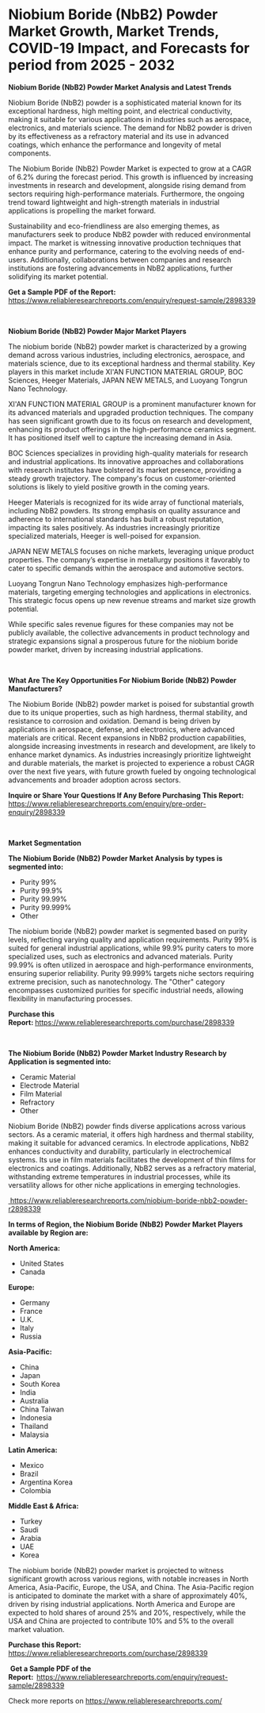 <p><h1>Niobium Boride (NbB2) Powder Market Growth, Market Trends, COVID-19 Impact, and Forecasts for period from 2025 - 2032</h1></p><p><strong>Niobium Boride (NbB2) Powder Market Analysis and Latest Trends</strong></p>
<p><p>Niobium Boride (NbB2) powder is a sophisticated material known for its exceptional hardness, high melting point, and electrical conductivity, making it suitable for various applications in industries such as aerospace, electronics, and materials science. The demand for NbB2 powder is driven by its effectiveness as a refractory material and its use in advanced coatings, which enhance the performance and longevity of metal components. </p><p>The Niobium Boride (NbB2) Powder Market is expected to grow at a CAGR of 6.2% during the forecast period. This growth is influenced by increasing investments in research and development, alongside rising demand from sectors requiring high-performance materials. Furthermore, the ongoing trend toward lightweight and high-strength materials in industrial applications is propelling the market forward. </p><p>Sustainability and eco-friendliness are also emerging themes, as manufacturers seek to produce NbB2 powder with reduced environmental impact. The market is witnessing innovative production techniques that enhance purity and performance, catering to the evolving needs of end-users. Additionally, collaborations between companies and research institutions are fostering advancements in NbB2 applications, further solidifying its market potential.</p></p>
<p><strong>Get a Sample PDF of the Report:&nbsp;</strong> <a href="https://www.reliableresearchreports.com/enquiry/request-sample/2898339?utm_campaign=2273&utm_medium=2&utm_source=Github&utm_content=ia&utm_term=15032025&utm_id=niobium-boride-nbb2-powder">https://www.reliableresearchreports.com/enquiry/request-sample/2898339</a></p>
<p>&nbsp;</p>
<p><strong>Niobium Boride (NbB2) Powder Major Market Players</strong></p>
<p><p>The niobium boride (NbB2) powder market is characterized by a growing demand across various industries, including electronics, aerospace, and materials science, due to its exceptional hardness and thermal stability. Key players in this market include XI'AN FUNCTION MATERIAL GROUP, BOC Sciences, Heeger Materials, JAPAN NEW METALS, and Luoyang Tongrun Nano Technology.</p><p>XI'AN FUNCTION MATERIAL GROUP is a prominent manufacturer known for its advanced materials and upgraded production techniques. The company has seen significant growth due to its focus on research and development, enhancing its product offerings in the high-performance ceramics segment. It has positioned itself well to capture the increasing demand in Asia.</p><p>BOC Sciences specializes in providing high-quality materials for research and industrial applications. Its innovative approaches and collaborations with research institutes have bolstered its market presence, providing a steady growth trajectory. The company's focus on customer-oriented solutions is likely to yield positive growth in the coming years.</p><p>Heeger Materials is recognized for its wide array of functional materials, including NbB2 powders. Its strong emphasis on quality assurance and adherence to international standards has built a robust reputation, impacting its sales positively. As industries increasingly prioritize specialized materials, Heeger is well-poised for expansion.</p><p>JAPAN NEW METALS focuses on niche markets, leveraging unique product properties. The company’s expertise in metallurgy positions it favorably to cater to specific demands within the aerospace and automotive sectors.</p><p>Luoyang Tongrun Nano Technology emphasizes high-performance materials, targeting emerging technologies and applications in electronics. This strategic focus opens up new revenue streams and market size growth potential.</p><p>While specific sales revenue figures for these companies may not be publicly available, the collective advancements in product technology and strategic expansions signal a prosperous future for the niobium boride powder market, driven by increasing industrial applications.</p></p>
<p>&nbsp;</p>
<p><strong>What Are The Key Opportunities For Niobium Boride (NbB2) Powder Manufacturers?</strong></p>
<p><p>The Niobium Boride (NbB2) powder market is poised for substantial growth due to its unique properties, such as high hardness, thermal stability, and resistance to corrosion and oxidation. Demand is being driven by applications in aerospace, defense, and electronics, where advanced materials are critical. Recent expansions in NbB2 production capabilities, alongside increasing investments in research and development, are likely to enhance market dynamics. As industries increasingly prioritize lightweight and durable materials, the market is projected to experience a robust CAGR over the next five years, with future growth fueled by ongoing technological advancements and broader adoption across sectors.</p></p>
<p><strong>Inquire or Share Your Questions If Any Before Purchasing This Report:</strong> <a href="https://www.reliableresearchreports.com/enquiry/pre-order-enquiry/2898339?utm_campaign=2273&utm_medium=2&utm_source=Github&utm_content=ia&utm_term=15032025&utm_id=niobium-boride-nbb2-powder">https://www.reliableresearchreports.com/enquiry/pre-order-enquiry/2898339</a></p>
<p>&nbsp;</p>
<p><strong>Market Segmentation</strong></p>
<p><strong>The Niobium Boride (NbB2) Powder Market Analysis by types is segmented into:</strong></p>
<p><ul><li>Purity 99%</li><li>Purity 99.9%</li><li>Purity 99.99%</li><li>Purity 99.999%</li><li>Other</li></ul></p>
<p><p>The niobium boride (NbB2) powder market is segmented based on purity levels, reflecting varying quality and application requirements. Purity 99% is suited for general industrial applications, while 99.9% purity caters to more specialized uses, such as electronics and advanced materials. Purity 99.99% is often utilized in aerospace and high-performance environments, ensuring superior reliability. Purity 99.999% targets niche sectors requiring extreme precision, such as nanotechnology. The "Other" category encompasses customized purities for specific industrial needs, allowing flexibility in manufacturing processes.</p></p>
<p><strong>Purchase this Report:&nbsp;</strong><a href="https://www.reliableresearchreports.com/purchase/2898339?utm_campaign=2273&utm_medium=2&utm_source=Github&utm_content=ia&utm_term=15032025&utm_id=niobium-boride-nbb2-powder">https://www.reliableresearchreports.com/purchase/2898339</a></p>
<p>&nbsp;</p>
<p><strong>The Niobium Boride (NbB2) Powder Market Industry Research by Application is segmented into:</strong></p>
<p><ul><li>Ceramic Material</li><li>Electrode Material</li><li>Film Material</li><li>Refractory</li><li>Other</li></ul></p>
<p><p>Niobium Boride (NbB2) powder finds diverse applications across various sectors. As a ceramic material, it offers high hardness and thermal stability, making it suitable for advanced ceramics. In electrode applications, NbB2 enhances conductivity and durability, particularly in electrochemical systems. Its use in film materials facilitates the development of thin films for electronics and coatings. Additionally, NbB2 serves as a refractory material, withstanding extreme temperatures in industrial processes, while its versatility allows for other niche applications in emerging technologies.</p></p>
<p><a href="https://www.reliableresearchreports.com/niobium-boride-nbb2-powder-r2898339?utm_campaign=2273&utm_medium=2&utm_source=Github&utm_content=ia&utm_term=15032025&utm_id=niobium-boride-nbb2-powder">&nbsp;https://www.reliableresearchreports.com/niobium-boride-nbb2-powder-r2898339</a></p>
<p><strong>In terms of Region, the Niobium Boride (NbB2) Powder Market Players available by Region are:</strong></p>
<p>
    <p> <strong> North America: </strong>
        <ul>
            <li>United States</li>
            <li>Canada</li>
        </ul>
        </p> 
    <p> <strong> Europe: </strong>
        <ul>
            <li>Germany</li>
            <li>France</li>
            <li>U.K.</li>
            <li>Italy</li>
            <li>Russia</li>
        </ul>
        </p> 
    <p> <strong> Asia-Pacific: </strong>
        <ul>
            <li>China</li>
            <li>Japan</li>
            <li>South Korea</li>
            <li>India</li>
            <li>Australia</li>
            <li>China Taiwan</li>
            <li>Indonesia</li>
            <li>Thailand</li>
            <li>Malaysia</li>
        </ul>
        </p> 
    <p> <strong> Latin America: </strong>
        <ul>
            <li>Mexico</li>
            <li>Brazil</li>
            <li>Argentina Korea</li>
            <li>Colombia</li>
        </ul>
        </p> 
    <p> <strong> Middle East & Africa: </strong>
        <ul>
            <li>Turkey</li>
            <li>Saudi</li>
            <li>Arabia</li>
            <li>UAE</li>
            <li>Korea</li>
        </ul>
    </p>
    </p>
<p><p>The niobium boride (NbB2) powder market is projected to witness significant growth across various regions, with notable increases in North America, Asia-Pacific, Europe, the USA, and China. The Asia-Pacific region is anticipated to dominate the market with a share of approximately 40%, driven by rising industrial applications. North America and Europe are expected to hold shares of around 25% and 20%, respectively, while the USA and China are projected to contribute 10% and 5% to the overall market valuation.</p></p>
<p><strong>Purchase this Report: </strong><a href="https://www.reliableresearchreports.com/purchase/2898339?utm_campaign=2273&utm_medium=2&utm_source=Github&utm_content=ia&utm_term=15032025&utm_id=niobium-boride-nbb2-powder">https://www.reliableresearchreports.com/purchase/2898339</a></p>
<p>&nbsp;<strong>Get a Sample PDF of the Report:&nbsp;&nbsp;</strong><a href="https://www.reliableresearchreports.com/enquiry/request-sample/2898339?utm_campaign=2273&utm_medium=2&utm_source=Github&utm_content=ia&utm_term=15032025&utm_id=niobium-boride-nbb2-powder">https://www.reliableresearchreports.com/enquiry/request-sample/2898339</a></p>
<p><strong></strong></p>
<p>Check more reports on <a href="https://www.reliableresearchreports.com/?utm_campaign=2273&utm_medium=2&utm_source=Github&utm_content=ia&utm_term=15032025&utm_id=niobium-boride-nbb2-powder">https://www.reliableresearchreports.com/</a></p>